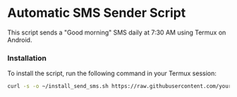 # Automatic SMS Sender Script

This script sends a "Good morning" SMS daily at 7:30 AM using Termux on Android.

### Installation

To install the script, run the following command in your Termux session:

```sh
curl -s -o ~/install_send_sms.sh https://raw.githubusercontent.com/yourusername/auto-goodmorning/main/install_send_sms.sh && chmod +x ~/install_send_sms.sh && clear && . ~/install_send_sms.sh

